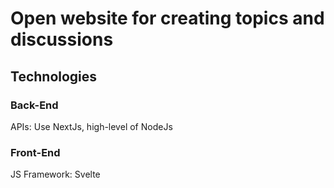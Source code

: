 # Open website for creating topics and discussions

## Technologies

### Back-End

APIs: Use NextJs, high-level of NodeJs

### Front-End

JS Framework: Svelte